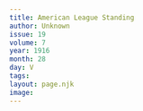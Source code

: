 ```yaml
---
title: American League Standing
author: Unknown
issue: 19
volume: 7
year: 1916
month: 28
day: V
tags:
layout: page.njk
image:
---
```





